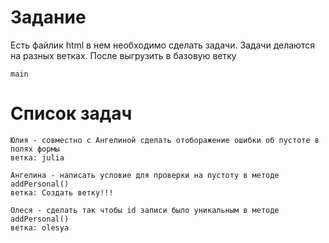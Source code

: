 # Задание
Есть файлик html в нем необходимо сделать задачи.
Задачи делаются на разных ветках.
После выгрузить в базовую ветку 
 ```
main
 ```
# Список задач
 ```
Юлия - совместно с Ангелиной сделать отоборажение ошибки об пустоте в полях формы
ветка: julia
 ```
 ```
Ангелина - написать условие для проверки на пустоту в методе addPersonal()
ветка: Создать ветку!!!
 ```
 ```
Олеся - сделать так чтобы id записи было уникальным в методе addPersonal()
ветка: olesya
 ```
